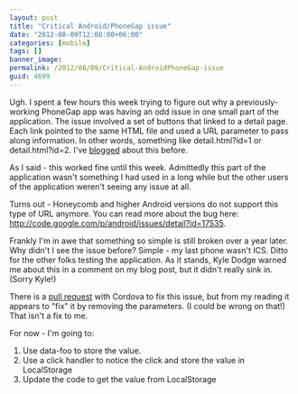 ```yaml
---
layout: post
title: "Critical Android/PhoneGap issue"
date: "2012-08-09T12:08:00+06:00"
categories: [mobile]
tags: []
banner_image: 
permalink: /2012/08/09/Critical-AndroidPhoneGap-issue
guid: 4699
---
```


Ugh. I spent a few hours this week trying to figure out why a previously-working PhoneGap app was having an odd issue in one small part of the application. The issue involved a set of buttons that linked to a detail page. Each link pointed to the same HTML file and used a URL parameter to pass along information. In other words, something like detail.html?id=1 or detail.html?id=2. I've <a href="http://www.raymondcamden.com/index.cfm/2012/2/24/Getting-URL-parameters-in-a-jQuery-Mobile-page">blogged</a> about this before.
<!--more-->
As I said - this worked fine until this week. Admittedly this part of the application wasn't something I had used in a long while but the other users of the application weren't seeing any issue at all.

Turns out - Honeycomb and higher Android versions do not support this type of URL anymore. You can read more about the bug here: <a href="http://code.google.com/p/android/issues/detail?id=17535">http://code.google.com/p/android/issues/detail?id=17535</a>. 

Frankly I'm in awe that something so simple is still broken over a year later. Why didn't I see the issue before? Simple - my last phone wasn't ICS. Ditto for the other folks testing the application. As it stands, Kyle Dodge warned me about this in a comment on my blog post, but it didn't really sink in. (Sorry Kyle!) 

There is a <a href="https://github.com/apache/incubator-cordova-android/pull/21">pull request</a> with Cordova to fix this issue, but from my reading it appears to "fix" it by removing the parameters. (I could be wrong on that!) That isn't a fix to me. 

For now - I'm going to:

1) Use data-foo to store the value.
2) Use a click handler to notice the click and store the value in LocalStorage
3) Update the code to get the value from LocalStorage